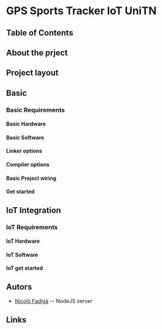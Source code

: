# GPS Sports Tracker IoT UniTN

## Table of Contents

## About the prject

## Project layout
## Basic 
### Basic Requirements
#### Basic Hardware 
#### Basic Software
#### Linker options
#### Compiler options
#### Basic Project wiring
#### Get started
## IoT Integration
### IoT Requirements
#### IoT Hardware
#### IoT Software
#### IoT get started


## Autors
  - [Nicolò Fadigà](https://github.com/HellNF)
  -- NodeJS server
## Links



